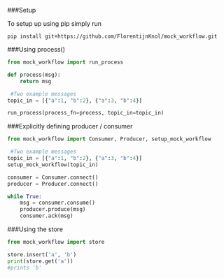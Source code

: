 ###Setup

To setup up using pip simply run

```
pip install git+https://github.com/FlorentijnKnol/mock_workflow.git
```


###Using process()

```python
from mock_workflow import run_process

def process(msg):
    return msg

 #Two example messages
topic_in = [{"a":1, "b":2}, {"a":3, "b":4}]

run_process(process_fn=process, topic_in=topic_in)
```

###Explicitly defining producer / consumer

```python
from mock_workflow import Consumer, Producer, setup_mock_workflow

 #Two example messages
topic_in = [{"a":1, "b":2}, {"a":3, "b":4}]
setup_mock_workflow(topic_in)

consumer = Consumer.connect()
producer = Producer.connect()

while True:
    msg = consumer.consume()
    producer.produce(msg)
    consumer.ack(msg)
```

###Using the store
```python
from mock_workflow import store

store.insert('a', 'b')
print(store.get('a'))
#prints 'b'
```